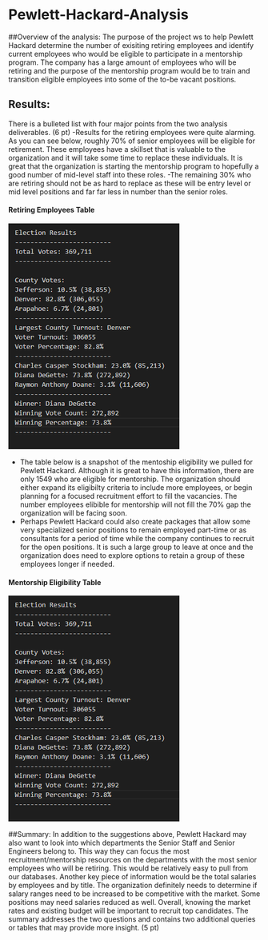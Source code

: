 # Pewlett-Hackard-Analysis

##Overview of the analysis:
The purpose of the project ws to help Pewlett Hackard determine the number of exisiting retiring employees and identify
current employees who would be eligible to participate in a mentorship program. The company has a large amount of employees
who will be retiring and the purpose of the mentorship program would be to train and transition eligible employees into
some of the to-be vacant positions.  

## Results:
There is a bulleted list with four major points from the two analysis deliverables. (6 pt)
-Results for the retiring employees were quite alarming. As you can see below, roughly 70% of senior employees will be eligible
for retirement. These employees have a skillset that is valuable to the organization and it will take some time to replace
these individuals. It is great that the organization is starting the mentorship program to hopefully a good number of mid-level
staff into these roles. 
-The remaining 30% who are retiring should not be as hard to replace as these will be entry level or mid level positions and far
far less in number than the senior roles.
#### Retiring Employees Table
![Results-Image](https://github.com/mmanackal/Election_Analysis/blob/main/Resources/Election-Results.PNG)
- The table below is a snapshot of the mentoship eligibility we pulled for Pewlett Hackard. Although it is great to have this
information, there are only 1549 who are eligible for mentorship. The organization should either expand its eligibilty
criteria to include more employees, or begin planning for a focused recruitment effort to fill the vacancies. The number
employees elibible for mentorship will not fill the 70% gap the organization will be facing soon.
- Perhaps Pewlett Hackard could also create packages that allow some very specialized senior positions to remain employed
part-time or as consultants for a period of time while the company continues to recruit for the open positions. It is
such a large group to leave at once and the organization does need to explore options to retain a group of these employees
longer if needed. 
#### Mentorship Eligibility Table
![Results-Image](https://github.com/mmanackal/Election_Analysis/blob/main/Resources/Election-Results.PNG)


##Summary:
In addition to the suggestions above, Pewlett Hackard may also want to look into which departments the Senior Staff and Senior
Engineers belong to. This way they can focus the most recruitment/mentorship resources on the departments with the most senior
employees who will be retiring. This would be relatively easy to pull from our databases. Another key piece of information would
be the total salaries by employees and by title. The organization definitely needs to determine if salary ranges need to be
increased to be competitive with the market. Some positions may need salaries reduced as well. Overall, knowing the market rates
and existing budget will be important to recruit top candidates. 
The summary addresses the two questions and contains two additional queries or tables that may provide more insight. (5 pt)